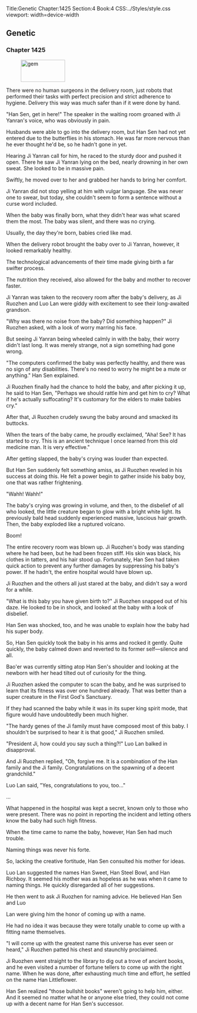 Title:Genetic 
Chapter:1425 
Section:4 
Book:4 
CSS:../Styles/style.css 
viewport: width=device-width
  
## Genetic
### Chapter 1425 
<figure>
	<img src="../Images/gem.gif" alt="gem" id="gem" width="120" height="60" />
</figure>
  

  
  There were no human surgeons in the delivery room, just robots that performed their tasks with perfect precision and strict adherence to hygiene. Delivery this way was much safer than if it were done by hand.

"Han Sen, get in here!" The speaker in the waiting room groaned with Ji Yanran's voice, who was obviously in pain.

Husbands were able to go into the delivery room, but Han Sen had not yet entered due to the butterflies in his stomach. He was far more nervous than he ever thought he'd be, so he hadn't gone in yet.

Hearing Ji Yanran call for him, he raced to the sturdy door and pushed it open. There he saw Ji Yanran lying on the bed, nearly drowning in her own sweat. She looked to be in massive pain.

Swiftly, he moved over to her and grabbed her hands to bring her comfort.

Ji Yanran did not stop yelling at him with vulgar language. She was never one to swear, but today, she couldn't seem to form a sentence without a curse word included.

When the baby was finally born, what they didn't hear was what scared them the most. The baby was silent, and there was no crying.

Usually, the day they're born, babies cried like mad.

When the delivery robot brought the baby over to Ji Yanran, however, it looked remarkably healthy.

The technological advancements of their time made giving birth a far swifter process.

The nutrition they received, also allowed for the baby and mother to recover faster.

Ji Yanran was taken to the recovery room after the baby's delivery, as Ji Ruozhen and Luo Lan were giddy with excitement to see their long-awaited grandson.

"Why was there no noise from the baby? Did something happen?" Ji Ruozhen asked, with a look of worry marring his face.

But seeing Ji Yanran being wheeled calmly in with the baby, their worry didn't last long. It was merely strange, not a sign something had gone wrong.

"The computers confirmed the baby was perfectly healthy, and there was no sign of any disabilities. There's no need to worry he might be a mute or anything." Han Sen explained.

Ji Ruozhen finally had the chance to hold the baby, and after picking it up, he said to Han Sen, "Perhaps we should rattle him and get him to cry? What if he's actually suffocating? It's customary for the elders to make babies cry."

After that, Ji Ruozhen crudely swung the baby around and smacked its buttocks.

When the tears of the baby came, he proudly exclaimed, "Aha! See? It has started to cry. This is an ancient technique I once learned from this old medicine man. It is very effective."

After getting slapped, the baby's crying was louder than expected.

But Han Sen suddenly felt something amiss, as Ji Ruozhen reveled in his success at doing this. He felt a power begin to gather inside his baby boy, one that was rather frightening.

"Wahh! Wahh!"

The baby's crying was growing in volume, and then, to the disbelief of all who looked, the little creature began to glow with a bright white light. Its previously bald head suddenly experienced massive, luscious hair growth. Then, the baby exploded like a ruptured volcano.

Boom!

The entire recovery room was blown up. Ji Ruozhen's body was standing where he had been, but he had been frozen stiff. His skin was black, his clothes in tatters, and his hair stood up. Fortunately, Han Sen had taken quick action to prevent any further damages by suppressing his baby's power. If he hadn't, the entire hospital would have blown up.

Ji Ruozhen and the others all just stared at the baby, and didn't say a word for a while.

"What is this baby you have given birth to?" Ji Ruozhen snapped out of his daze. He looked to be in shock, and looked at the baby with a look of disbelief.

Han Sen was shocked, too, and he was unable to explain how the baby had his super body.

So, Han Sen quickly took the baby in his arms and rocked it gently. Quite quickly, the baby calmed down and reverted to its former self—silence and all.

Bao'er was currently sitting atop Han Sen's shoulder and looking at the newborn with her head tilted out of curiosity for the thing.

Ji Ruozhen asked the computer to scan the baby, and he was surprised to learn that its fitness was over one hundred already. That was better than a super creature in the First God's Sanctuary.

If they had scanned the baby while it was in its super king spirit mode, that figure would have undoubtedly been much higher.

"The hardy genes of the Ji family must have composed most of this baby. I shouldn't be surprised to hear it is that good," Ji Ruozhen smiled.

"President Ji, how could you say such a thing?!" Luo Lan balked in disapproval.

And Ji Ruozhen replied, "Oh, forgive me. It is a combination of the Han family and the Ji family. Congratulations on the spawning of a decent grandchild."

Luo Lan said, "Yes, congratulations to you, too..."

...

What happened in the hospital was kept a secret, known only to those who were present. There was no point in reporting the incident and letting others know the baby had such high fitness.

When the time came to name the baby, however, Han Sen had much trouble.

Naming things was never his forte.

So, lacking the creative fortitude, Han Sen consulted his mother for ideas.

Luo Lan suggested the names Han Sweet, Han Steel Bowl, and Han Richboy. It seemed his mother was as hopeless as he was when it came to naming things. He quickly disregarded all of her suggestions.

He then went to ask Ji Ruozhen for naming advice. He believed Han Sen and Luo

Lan were giving him the honor of coming up with a name.

He had no idea it was because they were totally unable to come up with a fitting name themselves.

"I will come up with the greatest name this universe has ever seen or heard," Ji Ruozhen patted his chest and staunchly proclaimed.

Ji Ruozhen went straight to the library to dig out a trove of ancient books, and he even visited a number of fortune tellers to come up with the right name. When he was done, after exhausting much time and effort, he settled on the name Han Littleflower.

Han Sen realized "those bullshit books" weren't going to help him, either. And it seemed no matter what he or anyone else tried, they could not come up with a decent name for Han Sen's successor.
